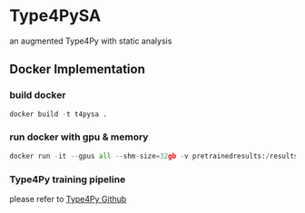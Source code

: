 # Type4PySA
an augmented Type4Py with static analysis

## Docker Implementation

### build docker
```python
docker build -t t4pysa .
```

### run docker with gpu & memory
```python
docker run -it --gpus all --shm-size=32gb -v pretrainedresults:/results t4pysa -l 128 
```


### Type4Py training pipeline
please refer to [Type4Py Github](https://github.com/LangFeng0912/type4py)